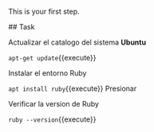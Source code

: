 This is your first step.

## Task

Actualizar el catalogo del sistema **Ubuntu**

`apt-get update`{{execute}}

Instalar el entorno Ruby

`apt install ruby`{{execute}}
Presionar <ENTER>

Verificar la version de Ruby

`ruby --version`{{execute}}
